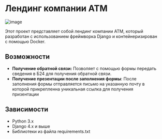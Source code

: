 # Лендинг компании ATM
![image](https://github.com/0gl04q/ATMLending/assets/115027096/6bc64be0-6fb8-43c7-9437-9cee542ccc28)

Этот проект представляет собой лендинг компании ATM, который разработан с использованием фреймворка Django и контейнеризирован с помощью Docker.

## Возможности
- **Получение обратной связи:** Позволяет с помощью формы передать сведения в Б24 для получения обратной связи.
- **Получение презентации после заполнения формы**: После заполнения формы отправляется письмо на указанную почту в которой прикрепленна уникальная ссылка для получения призентации

## Зависимости
- Python 3.x
- Django 4.x и выше
- Библиотеки из файла requirements.txt
